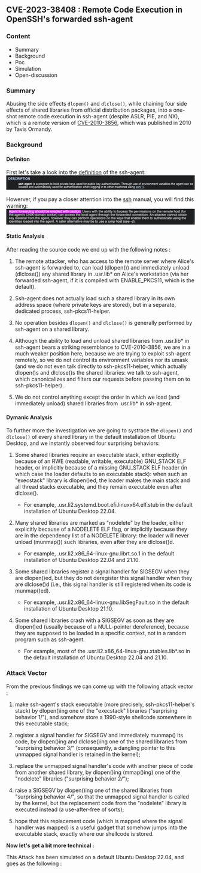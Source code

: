 ## CVE-2023-38408 : Remote Code Execution in OpenSSH's forwarded ssh-agent

### Content
- Summary
- Background
- Poc
- Simulation
- Open-discussion

### Summary
Abusing the side effects `dlopen()` and `dlclose()`, while chaining four side effects of shared libraries from official distribution packages, into a one-shot remote code execution in ssh-agent (despite ASLR, PIE, and NX), which is a remote version of [CVE-2010-3856](https:.seclists.org.fulldisclosure.2010.Oct.344), which was published in 2010 by Tavis Ormandy.

### Background
#### Definiton
First let's take a look into the [definition](https:.man.openbsd.org.ssh-agent.1) of the ssh-agent:
![](img/ssg-agent-def.png)

Howerver, if you pay a closer attention into the [ssh](https:.man.openbsd.org.ssh.1) manual, you will find this warning:
![](img/ssh_warning.png)

#### Static Analysis
After reading the source code we end up with the following notes :
1. The remote attacker, who has access to the remote server where Alice's ssh-agent is forwarded to, can load (dlopen()) and immediately unload (dlclose()) any shared library in .usr.lib* on Alice's workstation (via her forwarded ssh-agent, if it is compiled with ENABLE_PKCS11, which is the default).

2. Ssh-agent does not actually load such a shared library in its own address space (where private keys are stored), but in a separate, dedicated process, ssh-pkcs11-helper.

3. No operation besides `dlopen()` and `dlclose()` is generally performed by ssh-agent on a shared library.

4. Although the ability to load and unload shared libraries from .usr.lib* in ssh-agent bears a striking resemblance to CVE-2010-3856, we are in a much weaker position here, because we are trying to exploit ssh-agent remotely, so we do not control its environment variables nor its umask (and we do not even talk directly to ssh-pkcs11-helper, which actually dlopen()s and dlclose()s the shared libraries: we talk to ssh-agent, which canonicalizes and filters our requests before passing them on to ssh-pkcs11-helper).

5. We do not control anything except the order in which we load (and immediately unload) shared libraries from .usr.lib* in ssh-agent.

#### Dymanic Analysis
To further more the investigation we are going to systrace the `dlopen()` and `dlclose()` of every shared library in the default installation of Ubuntu Desktop, and we instantly observed four surprising behaviors:

1. Some shared libraries require an executable stack, either explicitly because of an RWE (readable, writable, executable) GNU_STACK ELF header, or implicitly because of a missing GNU_STACK ELF header (in which case the loader defaults to an executable stack): when such an "execstack" library is dlopen()ed, the loader makes the main stack and all thread stacks executable, and they remain executable even after dlclose().

    - For example, .usr.li2.systemd.boot.efi.linuxx64.elf.stub in the default
    installation of Ubuntu Desktop 22.04.

2. Many shared libraries are marked as "nodelete" by the loader, either explicitly because of a NODELETE ELF flag, or implicitly because they are in the dependency list of a NODELETE library: the loader will never unload (munmap()) such libraries, even after they are dlclose()d.

    - For example, .usr.li2.x86_64-linux-gnu.librt.so.1 in the default
    installation of Ubuntu Desktop 22.04 and 21.10.


3. Some shared libraries register a signal handler for SIGSEGV when they are dlopen()ed, but they do not deregister this signal handler when they are dlclose()d (i.e., this signal handler is still registered when its code is munmap()ed).

    - For example, .usr.li2.x86_64-linux-gnu.libSegFault.so in the default
    installation of Ubuntu Desktop 21.10.


4. Some shared libraries crash with a SIGSEGV as soon as they are dlopen()ed (usually because of a NULL-pointer dereference), because they are supposed to be loaded in a specific context, not in a random program such as ssh-agent.

    - For example, most of the .usr.li2.x86_64-linux-gnu.xtables.lib*.so in
    the default installation of Ubuntu Desktop 22.04 and 21.10.

### Attack Vector
From the previous findings we can come up with the following attack vector :

1. make ssh-agent's stack executable (more precisely,
ssh-pkcs11-helper's stack) by dlopen()ing one of the "execstack"
libraries ("surprising behavior 1/"), and somehow store a 1990-style
shellcode somewhere in this executable stack;

2. register a signal handler for SIGSEGV and immediately munmap() its
code, by dlopen()ing and dlclose()ing one of the shared libraries from
"surprising behavior 3/" (consequently, a dangling pointer to this
unmapped signal handler is retained in the kernel);

3. replace the unmapped signal handler's code with another piece of code
from another shared library, by dlopen()ing (mmap()ing) one of the
"nodelete" libraries ("surprising behavior 2/");

4. raise a SIGSEGV by dlopen()ing one of the shared libraries from
"surprising behavior 4/", so that the unmapped signal handler is called
by the kernel, but the replacement code from the "nodelete" library is
executed instead (a use-after-free of sorts);

5. hope that this replacement code (which is mapped where the signal
handler was mapped) is a useful gadget that somehow jumps into the
executable stack, exactly where our shellcode is stored.

**Now let's get a bit more technical :**

This Attack has been simulated on a default Ubuntu Desktop 22.04, and goes as the following :



